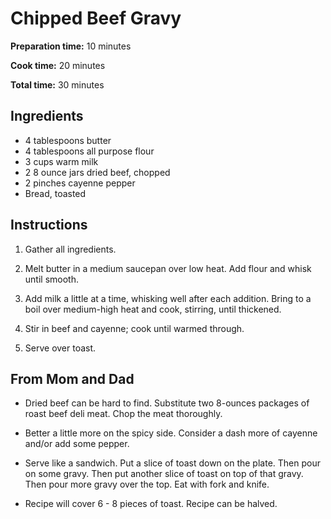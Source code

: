 # Chipped Beef Gravy

**Preparation time:** 10 minutes

**Cook time:** 20 minutes

**Total time:** 30 minutes

## Ingredients

- 4 tablespoons butter
- 4 tablespoons all purpose flour
- 3 cups warm milk
- 2 8 ounce jars dried beef, chopped
- 2 pinches cayenne pepper
- Bread, toasted

## Instructions

1. Gather all ingredients.

2. Melt butter in a medium saucepan over low heat. Add flour and whisk until smooth.

3. Add milk a little at a time, whisking well after each addition. Bring to a boil over medium-high heat and cook, stirring, until thickened.

4. Stir in beef and cayenne; cook until warmed through.

5. Serve over toast. 

## From Mom and Dad

- Dried beef can be hard to find. Substitute two 8-ounces packages of roast beef deli meat. Chop the meat thoroughly.

- Better a little more on the spicy side. Consider a dash more of cayenne and/or add some pepper.

- Serve like a sandwich. Put a slice of toast down on the plate. Then pour on some gravy. Then put another slice of toast on top of that gravy. Then pour more gravy over the top. Eat with fork and knife.

- Recipe will cover 6 - 8 pieces of toast. Recipe can be halved.

